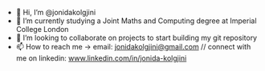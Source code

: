 - 👋 Hi, I’m @jonidakolgjini
- 🌱 I’m currently studying a Joint Maths and Computing degree at Imperial College London
- 💞️ I’m looking to collaborate on projects to start building my git repository
- 📫 How to reach me -> email: jonidakolgjini@gmail.com // connect with me on linkedin: www.linkedin.com/in/jonida-kolgjini

<!---
jonidakolgjini/jonidakolgjini is a ✨ special ✨ repository because its `README.md` (this file) appears on your GitHub profile.
You can click the Preview link to take a look at your changes.
--->
